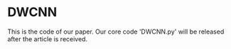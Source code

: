 # DWCNN
This is the code of our paper. Our core code 'DWCNN.py' will be released after the article is received.
